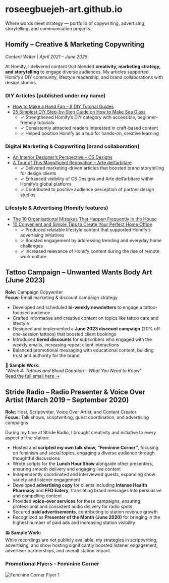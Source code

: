# roseegbuejeh-art.github.io
Where words meet strategy — portfolio of copywriting, advertising, storytelling, and communication projects.
## Homify – Creative & Marketing Copywriting  
*Content Writer | April 2021 – June 2025*  

At Homify, I delivered content that blended **creativity, marketing strategy, and storytelling** to engage diverse audiences. My articles supported Homify’s DIY community, lifestyle readership, and brand collaborations with design studios.  

### DIY Articles (published under my name)  
- [How to Make a Hand Fan – 8 DIY Tutorial Guides](https://www.homify.co.uk/diy/16711/how-to-make-a-hand-fan-8-diy-tutorial-guides)  
- [25 Simplest DIY Step-by-Step Guide on How to Make Sea Glass](https://www.homify.co.uk/diy/22563/25-simplest-diy-step-by-step-guide-on-how-to-make-a-sea-glass)  
  - ✓ Strengthened Homify’s DIY category with accessible, beginner-friendly tutorials  
  - ✓ Consistently attracted readers interested in craft-based content  
  - ✓ Helped position Homify as a hub for hands-on, creative learning  

### Digital Marketing & Copywriting (brand collaboration)  
- [An Interior Designer’s Perspective – CS Designs](https://www.homify.com/ideabooks/9734258/an-interior-designer-s-perspective-on-creating-the-perfect-living-environment-6-reasons-why-you-should-hire-cs-designs)  
- [A Tour of This Magnificent Renovation – Arte dell’arbitare](https://www.homify.com/ideabooks/9610772/a-tour-of-this-magnificent-renovation-of-a-village-into-luxury-accommodation)  
  - ✓ Delivered marketing-driven articles that boosted brand storytelling for design clients  
  - ✓ Enhanced visibility of CS Designs and Arte dell’arbitare within Homify’s global platform  
  - ✓ Contributed to positive audience perception of partner design studios  

### Lifestyle & Advertising (Homify features)  
- [The 10 Organisational Mistakes That Happen Frequently in the House](https://www.homify.com/ideabooks/9041713/the-10-organisational-mistakes-that-happen-frequently-in-the-house)  
- [10 Convenient and Simple Tips to Create Your Perfect Home Office](https://www.homify.com/ideabooks/9143121/10-most-convenient-and-simple-tips-to-use-to-create-your-perfect-home-office)  
  - ✓ Produced relatable lifestyle content that supported Homify’s advertising initiatives  
  - ✓ Boosted engagement by addressing trending and everyday home challenges  
  - ✓ Increased relevance of Homify content during the rise of remote work culture  
## Tattoo Campaign – Unwanted Wants Body Art (June 2023)

**Role:** Campaign Copywriter  
**Focus:** Email marketing & discount campaign strategy  

- Developed and scheduled **bi-weekly newsletters** to engage a tattoo-focused audience  
- Crafted informative and creative content on topics like tattoo care and lifestyle  
- Designed and implemented a **June 2023 discount campaign** (20% off one-session tattoos) that boosted client bookings  
- Introduced **tiered discounts** for subscribers who engaged with the weekly emails, increasing repeat client interactions  
- Balanced promotional messaging with educational content, building trust and authority for the brand  

📧 **Sample Work:**  
*"Week 4: Tattoos and Blood Donation – What You Need to Know"*  
[Read the full email here ➝](TattooCampaign_Email_June2023.md)
## Stride Radio – Radio Presenter & Voice Over Artist (March 2019 – September 2020)

**Role:** Host, Scriptwriter, Voice Over Artist, and Content Creator  
**Focus:** Talk shows, scriptwriting, guest coordination, and advertising campaigns  

During my time at Stride Radio, I brought creativity and initiative to every aspect of the station:  

- Hosted and **scripted my own talk show, “Feminine Corner”**, focusing on feminism and social topics, engaging a diverse audience through thoughtful discussions  
- Wrote scripts for the **Lunch Hour Show** alongside other presenters, ensuring smooth delivery and engaging live content  
- Independently coordinated and interviewed guests, expanding show variety and listener engagement  
- Developed **advertising copy** for clients including **Intense Health Pharmacy** and **FFO Eatery**, translating brand messages into persuasive and compelling content  
- Provided **voice-over services** for these campaigns, ensuring professional and consistent audio delivery for radio spots  
- Secured **paid advertisements**, contributing to station revenue growth  
- Recognized as **Presenter of the Month (June 2020)** for bringing in the highest number of paid ads and increasing station visibility  

📻 **Sample Work:**  
While recordings are not publicly available, my strategies in scriptwriting, advertising, and show hosting significantly boosted listener engagement, advertiser partnerships, and overall station impact.

### Promotional Flyers – Feminine Corner

![Feminine Corner Flyer 1](Flyers/FeminineCorner_Flyer1.jpg)
